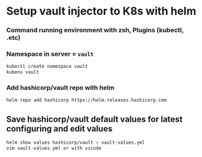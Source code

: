 # Setup vault injector to K8s with helm

### Command running environment with zsh, Plugins (kubectl, .etc)

### Namespace in server = `vault`

```bash
kubectl create namespace vault
kubens vault
```

### Add hashicorp/vault repo with helm

```bash
helm repo add hashicorp https://helm.releases.hashicorp.com
```

## Save hashicorp/vault default values for latest configuring and edit values

```bash
helm show values hashicorp/vault > vault-values.yml
vim vault-values.yml or with vscode
```


